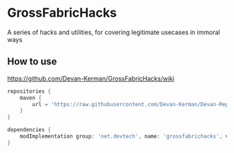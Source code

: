 # GrossFabricHacks
A series of hacks and utilities, for covering legitimate usecases in immoral ways

How to use
---
https://github.com/Devan-Kerman/GrossFabricHacks/wiki

```groovy
repositories {
	maven {
		url = 'https://raw.githubusercontent.com/Devan-Kerman/Devan-Repo/master/'
	}
}

dependencies {
    modImplementation group: 'net.devtech', name: 'grossfabrichacks', version: '4.0'
}
```
